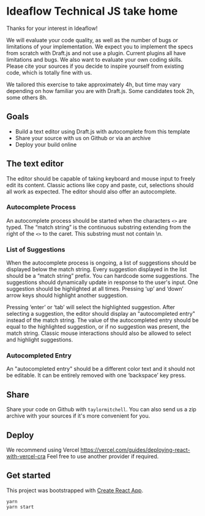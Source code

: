 # Ideaflow Technical JS take home

Thanks for your interest in Ideaflow!

We will evaluate your code quality, as well as the number of bugs or limitations of your implementation.
We expect you to implement the specs from scratch with Draft.js and not use a plugin.
Current plugins all have limitations and bugs. We also want to evaluate your own coding skills.
Please cite your sources if you decide to inspire yourself from existing code, which is totally fine with us.

We tailored this exercise to take approximately 4h, but time may vary depending on how familiar you are with Draft.js.
Some candidates took 2h, some others 8h.

## Goals

- Build a text editor using Draft.js with autocomplete from this template
- Share your source with us on Github or via an archive
- Deploy your build online

## The text editor

The editor should be capable of taking keyboard and mouse input
to freely edit its content. Classic actions like copy and paste, cut, selections should all work as expected.
The editor should also offer an autocomplete.

### Autocomplete Process

An autocomplete process should be started when the characters `<>` are typed.
The “match string” is the continuous substring extending from the right of the `<>` to the caret. This substring must not contain \n.

### List of Suggestions

When the autocomplete process is ongoing, a list of suggestions should be displayed below the match string.
Every suggestion displayed in the list should be a “match string” prefix. You can hardcode some suggestions.
The suggestions should dynamically update in response to the user's input.
One suggestion should be highlighted at all times.
Pressing ‘up’ and ‘down’ arrow keys should highlight another suggestion.

Pressing ‘enter’ or ‘tab’ will select the highlighted suggestion.
After selecting a suggestion, the editor should display an "autocompleted entry" instead of the match string.
The value of the autocompleted entry should be equal to the highlighted suggestion, or if no suggestion was present, the match string.
Classic mouse interactions should also be allowed to select and highlight suggestions.

### Autocompleted Entry

An "autocompleted entry" should be a different color text and it should not be editable. It can be entirely removed with one ‘backspace’ key press.

## Share

Share your code on Github with `taylormitchell`. You can also send us a zip archive with your sources if it's more convenient for you.

## Deploy

We recommend using Vercel https://vercel.com/guides/deploying-react-with-vercel-cra
Feel free to use another provider if required.

## Get started

This project was bootstrapped with [Create React App](https://github.com/facebook/create-react-app).

```
yarn
yarn start
```
